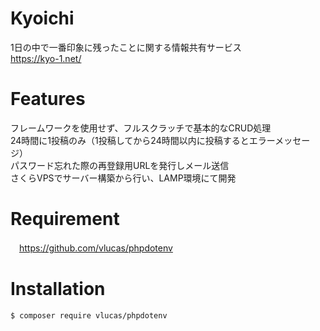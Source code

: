 # Kyoichi
 
 1日の中で一番印象に残ったことに関する情報共有サービス  
  https://kyo-1.net/
 
# Features
 フレームワークを使用せず、フルスクラッチで基本的なCRUD処理  
 24時間に1投稿のみ（1投稿してから24時間以内に投稿するとエラーメッセージ）  
 パスワード忘れた際の再登録用URLを発行しメール送信  
 さくらVPSでサーバー構築から行い、LAMP環境にて開発
 
# Requirement
　https://github.com/vlucas/phpdotenv 
# Installation
 ```$ composer require vlucas/phpdotenv```
 
